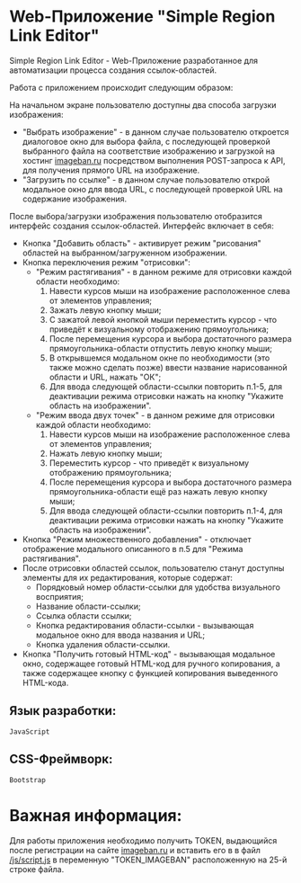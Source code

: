 # Web-Приложение "Simple Region Link Editor"

Simple Region Link Editor - Web-Приложение разработанное для автоматизации процесса создания ссылок-областей.

Работа с приложением происходит следующим образом:

На начальном экране пользователю доступны два способа загрузки изображения:

- "Выбрать изображение" - в данном случае пользователю откроется диалоговое окно для выбора файла, с последующей проверкой выбранного файла на соответствие изображению и загрузкой на хостинг [imageban.ru](https://imageban.ru/) посредством выполнения POST-запроса к API, для получения прямого URL на изображение.
- "Загрузить по ссылке" - в данном случае пользователю открой модальное окно для ввода URL, с последующей проверкой URL на содержание изображения.

После выбора/загрузки изображения пользователю отобразится интерфейс создания ссылок-областей. Интерфейс включает в себя:

- Кнопка "Добавить область" - активирует режим "рисования" областей на выбранном/загруженном изображении.
- Кнопка переключения режим "отрисовки":
  - "Режим растягивания" - в данном режиме для отрисовки каждой области необходимо:
    1. Навести курсов мыши на изображение расположенное слева от элементов управления;
    2. Зажать левую кнопку мыши;
    3. С зажатой левой кнопкой мыши переместить курсор - что приведёт к визуальному отображению прямоугольника;
    4. После перемещения курсора и выбора достаточного размера прямоугольника-области отпустить левую кнопку мыши;
    5. В открывшемся модальном окне по необходимости (это также можно сделать позже) ввести название нарисованной области и URL, нажать "ОК";
    6. Для ввода следующей области-ссылки повторить п.1-5, для деактивации режима отрисовки нажать на кнопку "Укажите область на изображении".
  - "Режим ввода двух точек" - в данном режиме для отрисовки каждой области необходимо:
    1. Навести курсов мыши на изображение расположенное слева от элементов управления;
    2. Нажать левую кнопку мыши;
    3. Переместить курсор - что приведёт к визуальному отображению прямоугольника;
    4. После перемещения курсора и выбора достаточного размера прямоугольника-области ещё раз нажать левую кнопку мыши;
    5. Для ввода следующей области-ссылки повторить п.1-4, для деактивации режима отрисовки нажать на кнопку "Укажите область на изображении".
- Кнопка "Режим множественного добавления" - отключает отображение модального описанного в п.5 для "Режима растягивания".
- После отрисовки областей ссылок, пользователю станут доступны элементы для их редактирования, которые содержат:
  - Порядковый номер области-ссылки для удобства визуального восприятия;
  - Название области-ссылки;
  - Ссылка области ссылки;
  - Кнопка редактирования области-ссылки - вызывающая модальное окно для ввода названия и URL;
  - Кнопка удаления области-ссылки.
- Кнопка "Получить готовый HTML-код" - вызывающая модальное окно, содержащее готовый HTML-код для ручного копирования, а также содержащее кнопку с функцией копирования выведенного HTML-кода.

## Язык разработки:

```
JavaScript
```

## CSS-Фреймворк:

```
Bootstrap
```

# Важная информация:

Для работы приложения необходимо получить TOKEN, выдающийся после регистрации на сайте [imageban.ru](https://imageban.ru/) и вставить его в в файл [/js/script.js](https://github.com/deniska69/Simple-Region-Link-Editor/blob/main/js/script.js) в переменную "TOKEN_IMAGEBAN" расположенную на 25-й строке файла.
